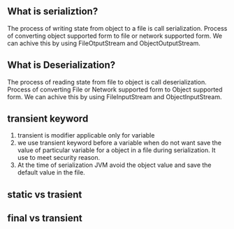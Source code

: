 ## What is serializtion?

The process of writing state from object to a file is call serialization. Process of converting object supported form to file or network supported form. We can achive this by using FileOtputStream and ObjectOutputStream. 

## What is Deserialization?

The process of reading state from file to object is call deserialization. Process of converting File or Network supported form to Object supported form. We can achive this by using FileInputStream and ObjectInputStream.

## transient keyword

1) transient is modifier applicable only for variable
2) we use transient keyword before a variable when do not want save the value of particular variable for a object in a file during serialization. It use to meet security reason.
3) At the time of serialization JVM avoid the object value and save the default value in the file.

## static vs trasient

## final vs transient
